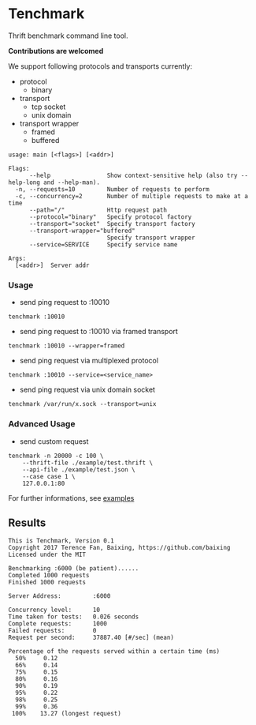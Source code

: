 # Tenchmark

Thrift benchmark command line tool.

**Contributions are welcomed**

We support following protocols and transports currently:

* protocol
    * binary
* transport
    * tcp socket
    * unix domain
* transport wrapper
    * framed
    * buffered

```
usage: main [<flags>] [<addr>]

Flags:
      --help                Show context-sensitive help (also try --help-long and --help-man).
  -n, --requests=10         Number of requests to perform
  -c, --concurrency=2       Number of multiple requests to make at a time
      --path="/"            Http request path
      --protocol="binary"   Specify protocol factory
      --transport="socket"  Specify transport factory
      --transport-wrapper="buffered"
                            Specify transport wrapper
      --service=SERVICE     Specify service name

Args:
  [<addr>]  Server addr
```

### Usage

* send ping request to :10010

```
tenchmark :10010
```

* send ping request to :10010 via framed transport

```
tenchmark :10010 --wrapper=framed
```

* send ping request via multiplexed protocol

```
tenchmark :10010 --service=<service_name>
```

* send ping request via unix domain socket

```
tenchmark /var/run/x.sock --transport=unix
```

### Advanced Usage

* send custom request

```
tenchmark -n 20000 -c 100 \
    --thrift-file ./example/test.thrift \
    --api-file ./example/test.json \
    --case case 1 \
    127.0.0.1:80
```

For further informations, see [examples]()

## Results
```
This is Tenchmark, Version 0.1
Copyright 2017 Terence Fan, Baixing, https://github.com/baixing
Licensed under the MIT

Benchmarking :6000 (be patient)......
Completed 1000 requests
Finished 1000 requests

Server Address:         :6000

Concurrency level:      10
Time taken for tests:   0.026 seconds
Complete requests:      1000
Failed requests:        0
Request per second:     37887.40 [#/sec] (mean)

Percentage of the requests served within a certain time (ms)
  50%     0.12
  66%     0.14
  75%     0.15
  80%     0.16
  90%     0.19
  95%     0.22
  98%     0.25
  99%     0.36
 100%    13.27 (longest request)
```
